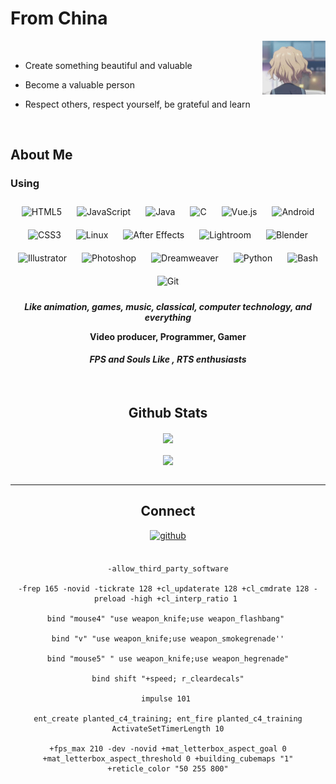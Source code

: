

# From China  
<div align="center">
<img src="https://github.com/Krazyrf/Krazyrf/blob/main/1.gif" align="right" style="width: 20%" alt="Matsumae Ohana"/>
</div>  
<br/>  

- Create something beautiful and valuable  
  

- Become a valuable person  
  

- Respect others, respect yourself, be grateful and learn  
  

<br/>  


## About Me  


### Using  
<div align="center">  
<img style="margin: 10px" src="https://profilinator.rishav.dev/skills-assets/html5-original-wordmark.svg" alt="HTML5" height="50" />  
<img style="margin: 10px" src="https://profilinator.rishav.dev/skills-assets/javascript-original.svg" alt="JavaScript" height="50" />  
<img style="margin: 10px" src="https://profilinator.rishav.dev/skills-assets/java-original-wordmark.svg" alt="Java" height="50" />  
<img style="margin: 10px" src="https://profilinator.rishav.dev/skills-assets/c-original.svg" alt="C" height="50" />  
<img style="margin: 10px" src="https://profilinator.rishav.dev/skills-assets/vuejs-original-wordmark.svg" alt="Vue.js" height="50" />  
<img style="margin: 10px" src="https://profilinator.rishav.dev/skills-assets/android-original-wordmark.svg" alt="Android" height="50" />  
<img style="margin: 10px" src="https://profilinator.rishav.dev/skills-assets/css3-original-wordmark.svg" alt="CSS3" height="50" />  
<img style="margin: 10px" src="https://profilinator.rishav.dev/skills-assets/linux-original.svg" alt="Linux" height="50" />  
<img style="margin: 10px" src="https://profilinator.rishav.dev/skills-assets/aftereffects.png" alt="After Effects" height="50" />  
<img style="margin: 10px" src="https://profilinator.rishav.dev/skills-assets/lightroom.png" alt="Lightroom" height="50" />  
<img style="margin: 10px" src="https://profilinator.rishav.dev/skills-assets/blender_community_badge_white.svg" alt="Blender" height="50" />  
<img style="margin: 10px" src="https://profilinator.rishav.dev/skills-assets/adobe_illustrator-icon.svg" alt="Illustrator" height="50" />  
<img style="margin: 10px" src="https://profilinator.rishav.dev/skills-assets/photoshop-plain.svg" alt="Photoshop" height="50" />  
<img style="margin: 10px" src="https://profilinator.rishav.dev/skills-assets/adobedreamweaver.png" alt="Dreamweaver " height="50" />  
<img style="margin: 10px" src="https://profilinator.rishav.dev/skills-assets/python-original.svg" alt="Python" height="50" />  
<img style="margin: 10px" src="https://profilinator.rishav.dev/skills-assets/gnu_bash-icon.svg" alt="Bash" height="50" />  
<img style="margin: 10px" src="https://profilinator.rishav.dev/skills-assets/git-scm-icon.svg" alt="Git" height="50" />  
</div>  

***<div align="center">Like animation, games, music, classical, computer technology, and everything</div>***  
  

**<div align="center">Video producer, Programmer, Gamer**  
  

#### ***<div align="center">FPS and Souls Like , RTS enthusiasts</div>***  
  

<br/>  





## Github Stats  
<div align="center"><img src="https://github-readme-stats.vercel.app/api/top-langs/?username=Krazyrf&hide_border=true&layout=compact" align="center" /></div>  

<br/>  

<div align="center">
<img src="https://komarev.com/ghpvc/?username=Krazyrf&&style=flat-square" align="center" />
</div>  

<br />

---
  ## Connect 
<div align="center">
<a href="https://github.com/Krazyrf" target="_blank">
<img src=https://img.shields.io/badge/github-%2324292e.svg?&style=for-the-badge&logo=github&logoColor=white alt=github style="margin-bottom: 5px;" />
</a>  
</div>  
  

<br/>  
<!-- [![vscode](https://img.shields.io/badge/Vscode-vscode-brightgreen)](https://github.com/Krazyrf) -->

```
-allow_third_party_software

-frep 165 -novid -tickrate 128 +cl_updaterate 128 +cl_cmdrate 128 -preload -high +cl_interp_ratio 1 

bind "mouse4" "use weapon_knife;use weapon_flashbang" 

bind "v" "use weapon_knife;use weapon_smokegrenade''

bind "mouse5" " use weapon_knife;use weapon_hegrenade"

bind shift "+speed; r_cleardecals"

impulse 101 

ent_create planted_c4_training; ent_fire planted_c4_training ActivateSetTimerLength 10

+fps_max 210 -dev -novid +mat_letterbox_aspect_goal 0 +mat_letterbox_aspect_threshold 0 +building_cubemaps "1"  +reticle_color "50 255 800"
```

